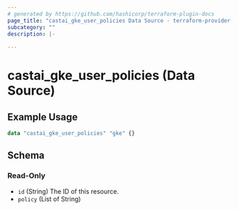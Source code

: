 ```yaml
---
# generated by https://github.com/hashicorp/terraform-plugin-docs
page_title: "castai_gke_user_policies Data Source - terraform-provider-castai"
subcategory: ""
description: |-
  
---
```


# castai_gke_user_policies (Data Source)



## Example Usage

```terraform
data "castai_gke_user_policies" "gke" {}
```

<!-- schema generated by tfplugindocs -->
## Schema

### Read-Only

- `id` (String) The ID of this resource.
- `policy` (List of String)


